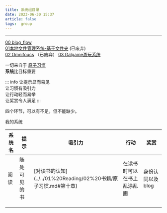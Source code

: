 ```yaml
---
title: 系统组目录
date: 2023-06-30 15:37
article: false
tags:  group
---
```

************
[00 blog_flow](00%20blog_flow/00%20blog_flow)  
[01本地文件管理系统-基于文件夹](01本地文件管理系统-基于文件夹) (已废弃)  
[02 Omnifoucs](02%20Omnifoucs) （已废弃）
[03 Galgame游玩系统](03%20Galgame游玩系统)

一切来自于 [原子习惯](../../01%20Reading/02%20书籍/原子习惯)  
**系统**比目标重要

::: info
让提示显而易见  
让习惯有吸引力  
让行动轻而易举  
让奖赏令人满足
:::

四个环节，可以有不足，但不能缺少。

我的系统

| 系统名 | 提示     | 吸引力                                         | 行动            | 奖赏         |
| --- | ------ | ------------------------------------------- | ------------- | ---------- |
| 阅读  | 随处可见的书 | [对读书的认知](../../01%20Reading/02%20书籍/原子习惯.md#第十章\) | 在读书时可以在书上乱涂乱画 | 身份认同以及 blog |
|     |        |                                             |               |            |
|     |        |                                             |               |            |
|     |        |                                             |               |            |
